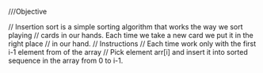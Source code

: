 ///Objective

// Insertion sort is a simple sorting algorithm that works the way we sort playing
//  cards in our hands. Each time we take a new card we put it in the right place 
//  in our hand. 
// Instructions
// Each time work only with the first i-1 element from of the array
// Pick element arr[i] and insert it into sorted sequence in the array from 0 to i-1.